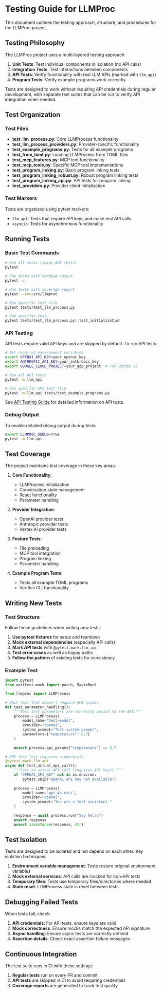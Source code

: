 # Testing Guide for LLMProc

This document outlines the testing approach, structure, and procedures for the LLMProc project.

## Testing Philosophy

The LLMProc project uses a multi-layered testing approach:

1. **Unit Tests**: Test individual components in isolation (no API calls)
2. **Integration Tests**: Test interactions between components
3. **API Tests**: Verify functionality with real LLM APIs (marked with `llm_api`)
4. **Program Tests**: Verify example programs work correctly

Tests are designed to work without requiring API credentials during regular development, with separate test suites that can be run to verify API integration when needed.

## Test Organization

### Test Files

- **test_llm_process.py**: Core LLMProcess functionality
- **test_llm_process_providers.py**: Provider-specific functionality
- **test_example_programs.py**: Tests for all example programs
- **test_from_toml.py**: Loading LLMProcess from TOML files
- **test_mcp_features.py**: MCP tool functionality
- **test_mcp_tools.py**: Specific MCP tool implementations
- **test_program_linking.py**: Basic program linking tests
- **test_program_linking_robust.py**: Robust program linking tests
- **test_program_linking_api.py**: API tests for program linking
- **test_providers.py**: Provider client initialization

### Test Markers

Tests are organized using pytest markers:

- `llm_api`: Tests that require API keys and make real API calls
- `asyncio`: Tests for asynchronous functionality

## Running Tests

### Basic Test Commands

```bash
# Run all tests (skips API tests)
pytest

# Run tests with verbose output
pytest -v

# Run tests with coverage report
pytest --cov=src/llmproc

# Run specific test file
pytest tests/test_llm_process.py

# Run specific test
pytest tests/test_llm_process.py::test_initialization
```

### API Testing

API tests require valid API keys and are skipped by default. To run API tests:

```bash
# Set required environment variables
export OPENAI_API_KEY=your_openai_key
export ANTHROPIC_API_KEY=your_anthropic_key
export GOOGLE_CLOUD_PROJECT=your_gcp_project  # For Vertex AI

# Run all API tests
pytest -m llm_api

# Run specific API test file
pytest -m llm_api tests/test_example_programs.py
```

See [API Testing Guide](api_testing.md) for detailed information on API tests.

### Debug Output

To enable detailed debug output during tests:

```bash
export LLMPROC_DEBUG=true
pytest -m llm_api
```

## Test Coverage

The project maintains test coverage in these key areas:

1. **Core Functionality**:
   - LLMProcess initialization
   - Conversation state management
   - Reset functionality
   - Parameter handling

2. **Provider Integration**:
   - OpenAI provider tests
   - Anthropic provider tests
   - Vertex AI provider tests

3. **Feature Tests**:
   - File preloading
   - MCP tool integration
   - Program linking
   - Parameter handling

4. **Example Program Tests**:
   - Tests all example TOML programs
   - Verifies CLI functionality

## Writing New Tests

### Test Structure

Follow these guidelines when writing new tests:

1. **Use pytest fixtures** for setup and teardown
2. **Mock external dependencies** (especially API calls)
3. **Mark API tests** with `@pytest.mark.llm_api`
4. **Test error cases** as well as happy paths
5. **Follow the pattern** of existing tests for consistency

### Example Test

```python
import pytest
from unittest.mock import patch, MagicMock

from llmproc import LLMProcess

# Unit test that doesn't require API access
def test_parameter_handling():
    """Test that parameters are correctly passed to the API."""
    process = LLMProcess(
        model_name="test-model",
        provider="openai",
        system_prompt="Test system prompt",
        parameters={"temperature": 0.7}
    )
    
    assert process.api_params["temperature"] == 0.7

# API test that requires credentials
@pytest.mark.llm_api
async def test_actual_api_call():
    """Test an actual API call (requires API keys)."""
    if "OPENAI_API_KEY" not in os.environ:
        pytest.skip("OpenAI API key not available")
    
    process = LLMProcess(
        model_name="gpt-4o-mini",
        provider="openai",
        system_prompt="You are a test assistant."
    )
    
    response = await process.run("Say hello")
    assert response
    assert isinstance(response, str)
```

## Test Isolation

Tests are designed to be isolated and not depend on each other. Key isolation techniques:

1. **Environment variable management**: Tests restore original environment variables
2. **Mock external services**: API calls are mocked for non-API tests
3. **Temporary files**: Tests use temporary files/directories where needed
4. **State reset**: LLMProcess state is reset between tests

## Debugging Failed Tests

When tests fail, check:

1. **API credentials**: For API tests, ensure keys are valid
2. **Mock correctness**: Ensure mocks match the expected API signature
3. **Async handling**: Ensure async tests are correctly defined
4. **Assertion details**: Check exact assertion failure messages

## Continuous Integration

The test suite runs in CI with these settings:

1. **Regular tests** run on every PR and commit
2. **API tests** are skipped in CI to avoid requiring credentials
3. **Coverage reports** are generated to track test quality